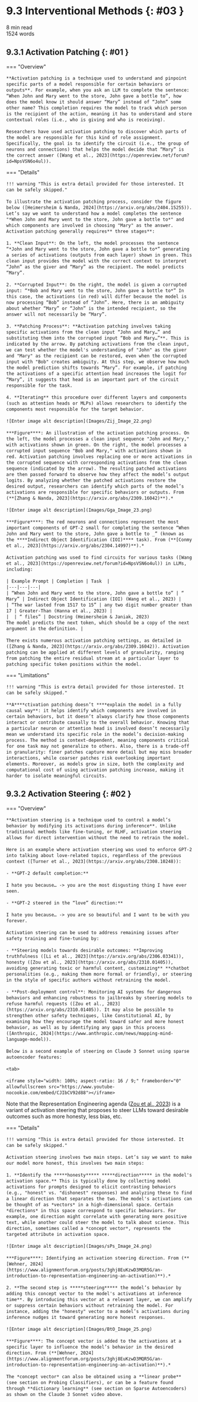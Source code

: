 # 9.3 Interventional Methods {: #03 }

<div class="section-meta">
    <div class="meta-item">
        <i class="fas fa-clock"></i>
        8 min read
    </div>
    <div class="meta-item">
        <i class="fas fa-file-alt"></i> 
        1524 words
    </div>
</div>


## 9.3.1 Activation Patching {: #01 }

=== "Overview"



    **Activation patching is a technique used to understand and pinpoint specific parts of a model responsible for certain behaviors or outputs**. For example, when you ask an LLM to complete the sentence: “When John and Mary went to the store, John gave a bottle to”, how does the model know it should answer “Mary” instead of “John” some other name? This completion requires the model to track which person is the recipient of the action, meaning it has to understand and store contextual roles (i.e., who is giving and who is receiving).

    Researchers have used activation patching to discover which parts of the model are responsible for this kind of role assignment. Specifically, the goal is to identify the circuit (i.e., the group of neurons and connections) that helps the model decide that “Mary” is the correct answer ([Wang et al., 2023](https://openreview.net/forum?id=NpsVSN6o4ul)).



=== "Details"



    !!! warning "This is extra detail provided for those interested. It can be safely skipped."

    To illustrate the activation patching process, consider the figure below ([Heimersheim & Nanda, 2024](https://arxiv.org/abs/2404.15255)). Let’s say we want to understand how a model completes the sentence "*When John and Mary went to the store, John gave a bottle to*" and which components are involved in choosing "Mary" as the answer. Activation patching generally requires** three stages**:

    1. **Clean Input**: On the left, the model processes the sentence “*John and Mary went to the store, John gave a bottle to*” generating a series of activations (outputs from each layer) shown in green. This clean input provides the model with the correct context to interpret “John” as the giver and “Mary” as the recipient. The model predicts “Mary”.

    2. **Corrupted Input**: On the right, the model is given a corrupted input: “*Bob and Mary went to the store, John gave a bottle to*” In this case, the activations (in red) will differ because the model is now processing “Bob” instead of “John”. Here, there is an ambiguity about whether “Mary” or “John” is the intended recipient, so the answer will not necessarily be “Mary”.

    3. **Patching Process**: **Activation patching involves taking specific activations from the clean input “John and Mary…” and substituting them into the corrupted input “Bob and Mary…”**. This is indicated by the arrow. By patching activations from the clean input, we can test whether the model's understanding of "John" as the giver and "Mary" as the recipient can be restored, even when the corrupted input with "Bob" creates ambiguity. At this step, we observe how much the model prediction shifts towards “Mary”. For example, if patching the activations of a specific attention head increases the logit for “Mary”, it suggests that head is an important part of the circuit responsible for the task. 

    4. **Iterating** this procedure over different layers and components (such as attention heads or MLPs) allows researchers to identify the components most responsible for the target behavior.

    ![Enter image alt description](Images/Zij_Image_22.png)

    ***Figure****: An illustration of the activation patching process. On the left, the model processes a clean input sequence "John and Mary," with activations shown in green. On the right, the model processes a corrupted input sequence "Bob and Mary," with activations shown in red. Activation patching involves replacing one or more activations in the corrupted sequence with corresponding activations from the clean sequence (indicated by the arrow). The resulting patched activations are then passed forward to observe how they affect the model’s output logits. By analyzing whether the patched activations restore the desired output, researchers can identify which parts of the model’s activations are responsible for specific behaviors or outputs. From (**[Zhang & Nanda, 2023](https://arxiv.org/abs/2309.16042)**).*

    ![Enter image alt description](Images/Gga_Image_23.png)

    ***Figure****: The red neurons and connections represent the most important components of GPT-2 small for completing the sentence “When John and Mary went to the store, John gave a bottle to _” (known as the ****Indirect Object Identification (IOI)**** task). From (**[Conmy et al., 2023](https://arxiv.org/abs/2304.14997)**).*

    Activation patching was used to find circuits for various tasks ([Wang et al., 2023](https://openreview.net/forum?id=NpsVSN6o4ul)) in LLMs, including:

    | Example Prompt | Completion | Task  |
    |---|---|---|
    | “When John and Mary went to the store, John gave a bottle to” | “ Mary” | Indirect Object Identification (IOI) (Wang et al., 2023) |
    | “The war lasted from 1517 to 15” | any two digit number greater than 17 | Greater-Than (Hanna et al., 2023) |
    |  | “ files” | Docstring (Heimersheim & Janiak, 2023)
    The model predicts the next token, which should be a copy of the next argument in the definition. |

    There exists numerous activation patching settings, as detailed in ([Zhang & Nanda, 2023](https://arxiv.org/abs/2309.16042)). Activation patching can be applied at different levels of granularity, ranging from patching the entire residual stream at a particular layer to patching specific token positions within the model.



=== "Limitations"



    !!! warning "This is extra detail provided for those interested. It can be safely skipped."

    **A****ctivation patching doesn’t ****explain the model in a fully causal way**: it helps identify which components are involved in certain behaviors, but it doesn’t always clarify how those components interact or contribute causally to the overall behavior. Knowing that a particular neuron or attention head is involved doesn’t necessarily mean we understand its specific role in the model’s decision-making process. The method is context-dependent, meaning components critical for one task may not generalize to others. Also, there is a trade-off in granularity: finer patches capture more detail but may miss broader interactions, while coarser patches risk overlooking important elements. Moreover, as models grow in size, both the complexity and computational cost of using activation patching increase, making it harder to isolate meaningful circuits.



## 9.3.2 Activation Steering {: #02 }

=== "Overview"



    **Activation steering is a technique used to control a model’s behavior by modifying its activations during inference**. Unlike traditional methods like fine-tuning, or RLHF, activation steering allows for direct intervention without the need to retrain the model.

    Here is an example where activation steering was used to enforce GPT-2 into talking about love-related topics, regardless of the previous context ([Turner et al., 2023](https://arxiv.org/abs/2308.10248)):

    - **GPT-2 default completion:**

    I hate you because… -> you are the most disgusting thing I have ever seen.

    - **GPT-2 steered in the “love” direction:**

    I hate you because… -> you are so beautiful and I want to be with you forever.

    Activation steering can be used to address remaining issues after safety training and fine-tuning by:

    - **Steering models towards desirable outcomes: **Improving truthfulness ([Li et al., 2023](https://arxiv.org/abs/2306.03341)), honesty ([Zou et al., 2023](https://arxiv.org/abs/2310.01405)), avoiding generating toxic or harmful content, customizing** **chatbot personalities (e.g., making them more formal or friendly), or steering in the style of specific authors without retraining the model.

    - **Post-deployment control**: Monitoring AI systems for dangerous behaviors and enhancing robustness to jailbreaks by steering models to refuse harmful requests ([Zou et al., 2023](https://arxiv.org/abs/2310.01405)). It may also be possible to strengthen other safety techniques, like Constitutional AI, by examining how they encourage the model toward safer and more honest behavior, as well as by identifying any gaps in this process ([Anthropic, 2024](https://www.anthropic.com/news/mapping-mind-language-model)).

    Below is a second example of steering on Claude 3 Sonnet using sparse autoencoder features:

    <tab>

    <iframe style="width: 100%; aspect-ratio: 16 / 9;" frameborder="0" allowfullscreen src="https://www.youtube-nocookie.com/embed/CJIbCV92d88"></iframe>



Note that the Representation Engineering agenda ([Zou et al., 2023](https://arxiv.org/abs/2310.01405)) is a variant of activation steering that proposes to steer LLMs toward desirable outcomes such as more honesty, less bias, etc.

</tab>

=== "Details"



    !!! warning "This is extra detail provided for those interested. It can be safely skipped."

    Activation steering involves two main steps. Let’s say we want to make our model more honest, this involves two main steps:

    1. **Identify the *****honesty***** *****direction***** in the model's activation space.** This is typically done by collecting model activations for prompts designed to elicit contrasting behaviors (e.g., "honest" vs. "dishonest" responses) and analyzing these to find a linear direction that separates the two. The model's activations can be thought of as *vectors* in a high-dimensional space. Certain *directions* in this space correspond to specific behaviors. For example, one direction might correlate with generating more positive text, while another could steer the model to talk about science. This direction, sometimes called a *concept vector*, represents the targeted attribute in activation space.

    ![Enter image alt description](Images/sPs_Image_24.png)

    ***Figure****: Identifying an activation steering direction. From (**[Wehner, 2024](https://www.alignmentforum.org/posts/3ghj8EuKzwD3MQR5G/an-introduction-to-representation-engineering-an-activation)**).*

    2. **The second step is *****steering***** the model’s behavior by adding this concept vector to the model's activations at inference time**. By introducing this vector at a relevant layer, we can amplify or suppress certain behaviors without retraining the model. For instance, adding the "honesty" vector to a model’s activations during inference nudges it toward generating more honest responses.

    ![Enter image alt description](Images/BtO_Image_25.png)

    ***Figure****: The concept vector is added to the activations at a specific layer to influence the model’s behavior in the desired direction. From (**[Wehner, 2024](https://www.alignmentforum.org/posts/3ghj8EuKzwD3MQR5G/an-introduction-to-representation-engineering-an-activation)**).*

    The *concept vector* can also be obtained using a **linear probe** (see section on Probing Classifiers), or can be a feature found through **dictionary learning** (see section on Sparse Autoencoders) as shown on the Claude 3 Sonnet video above.